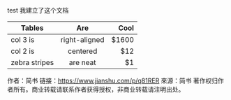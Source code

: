 test
我建立了这个文档

| Tables        | Are           | Cool  |
| ------------- |:-------------:| -----:|
| col 3 is      | right-aligned | $1600 |
| col 2 is      | centered      |   $12 |
| zebra stripes | are neat      |    $1 |

作者：简书
链接：https://www.jianshu.com/p/q81RER
來源：简书
著作权归作者所有。商业转载请联系作者获得授权，非商业转载请注明出处。
